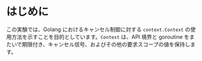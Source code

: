 # はじめに

この実験では、Golang におけるキャンセル制御に対する `context.Context` の使用方法を示すことを目的としています。`Context` は、API 境界と goroutine をまたいで期限付き、キャンセル信号、およびその他の要求スコープの値を保持します。

